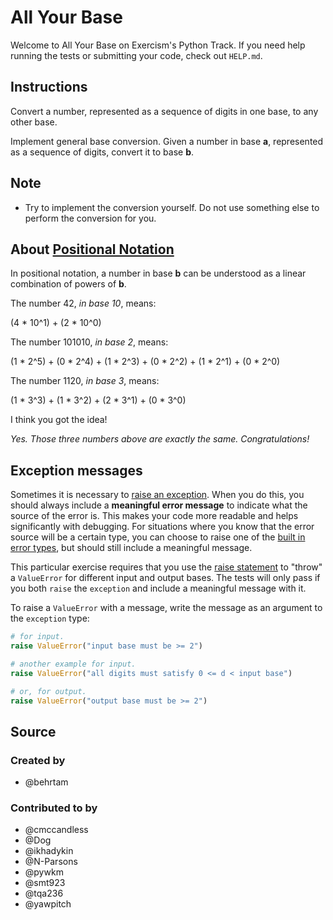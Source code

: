 # All Your Base

Welcome to All Your Base on Exercism's Python Track.
If you need help running the tests or submitting your code, check out `HELP.md`.

## Instructions

Convert a number, represented as a sequence of digits in one base, to any other base.

Implement general base conversion. Given a number in base **a**,
represented as a sequence of digits, convert it to base **b**.

## Note

- Try to implement the conversion yourself.
  Do not use something else to perform the conversion for you.

## About [Positional Notation](https://en.wikipedia.org/wiki/Positional_notation)

In positional notation, a number in base **b** can be understood as a linear
combination of powers of **b**.

The number 42, *in base 10*, means:

(4 \* 10^1) + (2 \* 10^0)

The number 101010, *in base 2*, means:

(1 \* 2^5) + (0 \* 2^4) + (1 \* 2^3) + (0 \* 2^2) + (1 \* 2^1) + (0 \* 2^0)

The number 1120, *in base 3*, means:

(1 \* 3^3) + (1 \* 3^2) + (2 \* 3^1) + (0 \* 3^0)

I think you got the idea!

*Yes. Those three numbers above are exactly the same. Congratulations!*

## Exception messages

Sometimes it is necessary to [raise an exception](https://docs.python.org/3/tutorial/errors.html#raising-exceptions). When you do this, you should always include a **meaningful error message** to indicate what the source of the error is. This makes your code more readable and helps significantly with debugging. For situations where you know that the error source will be a certain type, you can choose to raise one of the [built in error types](https://docs.python.org/3/library/exceptions.html#base-classes), but should still include a meaningful message.

This particular exercise requires that you use the [raise statement](https://docs.python.org/3/reference/simple_stmts.html#the-raise-statement) to "throw" a `ValueError` for different input and output bases. The tests will only pass if you both `raise` the `exception` and include a meaningful message with it.

To raise a `ValueError` with a message, write the message as an argument to the `exception` type:

```python
# for input.
raise ValueError("input base must be >= 2")

# another example for input.
raise ValueError("all digits must satisfy 0 <= d < input base")

# or, for output.
raise ValueError("output base must be >= 2")
```

## Source

### Created by

- @behrtam

### Contributed to by

- @cmccandless
- @Dog
- @ikhadykin
- @N-Parsons
- @pywkm
- @smt923
- @tqa236
- @yawpitch
